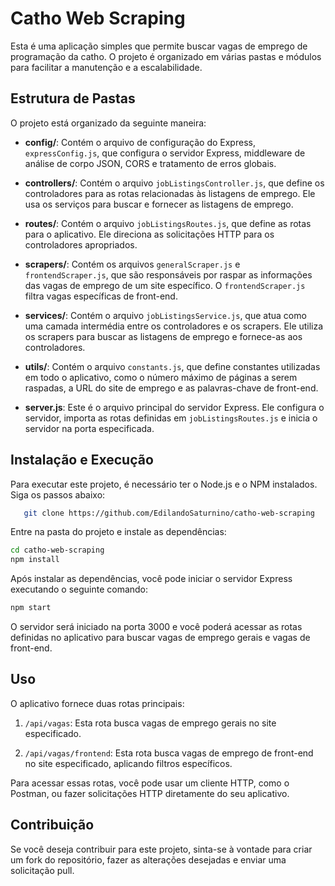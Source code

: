# Catho Web Scraping

Esta é uma aplicação simples que permite buscar vagas de emprego de programação da catho. O projeto é organizado em várias pastas e módulos para facilitar a manutenção e a escalabilidade.

## Estrutura de Pastas

O projeto está organizado da seguinte maneira:

- **config/**: Contém o arquivo de configuração do Express, `expressConfig.js`, que configura o servidor Express, middleware de análise de corpo JSON, CORS e tratamento de erros globais.

- **controllers/**: Contém o arquivo `jobListingsController.js`, que define os controladores para as rotas relacionadas às listagens de emprego. Ele usa os serviços para buscar e fornecer as listagens de emprego.

- **routes/**: Contém o arquivo `jobListingsRoutes.js`, que define as rotas para o aplicativo. Ele direciona as solicitações HTTP para os controladores apropriados.

- **scrapers/**: Contém os arquivos `generalScraper.js` e `frontendScraper.js`, que são responsáveis por raspar as informações das vagas de emprego de um site específico. O `frontendScraper.js` filtra vagas específicas de front-end.

- **services/**: Contém o arquivo `jobListingsService.js`, que atua como uma camada intermédia entre os controladores e os scrapers. Ele utiliza os scrapers para buscar as listagens de emprego e fornece-as aos controladores.

- **utils/**: Contém o arquivo `constants.js`, que define constantes utilizadas em todo o aplicativo, como o número máximo de páginas a serem raspadas, a URL do site de emprego e as palavras-chave de front-end.

- **server.js**: Este é o arquivo principal do servidor Express. Ele configura o servidor, importa as rotas definidas em `jobListingsRoutes.js` e inicia o servidor na porta especificada.

## Instalação e Execução

Para executar este projeto, é necessário ter o Node.js e o NPM instalados. Siga os passos abaixo:

```bash
   git clone https://github.com/EdilandoSaturnino/catho-web-scraping
```

Entre na pasta do projeto e instale as dependências:

```bash
cd catho-web-scraping
npm install
```

Após instalar as dependências, você pode iniciar o servidor Express executando o seguinte comando:

```bash
npm start
```

O servidor será iniciado na porta 3000 e você poderá acessar as rotas definidas no aplicativo para buscar vagas de emprego gerais e vagas de front-end.

## Uso

O aplicativo fornece duas rotas principais:

1. `/api/vagas`: Esta rota busca vagas de emprego gerais no site especificado.

2. `/api/vagas/frontend`: Esta rota busca vagas de emprego de front-end no site especificado, aplicando filtros específicos.

Para acessar essas rotas, você pode usar um cliente HTTP, como o Postman, ou fazer solicitações HTTP diretamente do seu aplicativo.

## Contribuição

Se você deseja contribuir para este projeto, sinta-se à vontade para criar um fork do repositório, fazer as alterações desejadas e enviar uma solicitação pull.
